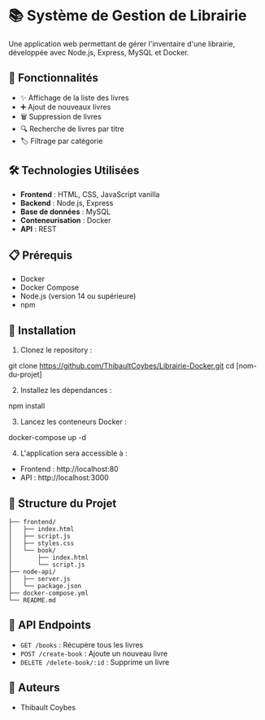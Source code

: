 # 📚 Système de Gestion de Librairie

Une application web permettant de gérer l'inventaire d'une librairie, développée avec Node.js, Express, MySQL et Docker.

## 🚀 Fonctionnalités

- ✨ Affichage de la liste des livres
- ➕ Ajout de nouveaux livres
- 🗑️ Suppression de livres
- 🔍 Recherche de livres par titre
- 🏷️ Filtrage par catégorie

## 🛠️ Technologies Utilisées

- **Frontend** : HTML, CSS, JavaScript vanilla
- **Backend** : Node.js, Express
- **Base de données** : MySQL
- **Conteneurisation** : Docker
- **API** : REST

## 📋 Prérequis

- Docker
- Docker Compose
- Node.js (version 14 ou supérieure)
- npm

## 🔧 Installation

1. Clonez le repository :

git clone https://github.com/ThibaultCoybes/Librairie-Docker.git
cd [nom-du-projet]

2. Installez les dépendances :

npm install

3. Lancez les conteneurs Docker :

docker-compose up -d

4. L'application sera accessible à :
- Frontend : http://localhost:80
- API : http://localhost:3000

## 📁 Structure du Projet

```
├── frontend/
│   ├── index.html
│   ├── script.js
│   ├── styles.css
│   └── book/
│       ├── index.html
│       └── script.js
├── node-api/
│   ├── server.js
│   └── package.json
├── docker-compose.yml
└── README.md
```

## 🔌 API Endpoints

- `GET /books` : Récupère tous les livres
- `POST /create-book` : Ajoute un nouveau livre
- `DELETE /delete-book/:id` : Supprime un livre

## 👥 Auteurs

- Thibault Coybes
